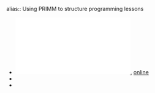 alias:: Using PRIMM to structure programming lessons

- ![local copy](../assets/QR11-PRIMM_1686166240914_0.pdf), [online](https://static.teachcomputing.org/pedagogy/QR11-PRIMM.pdf?ref=national-centre-for-computing-education&_ga=2.46945317.367157475.1677691480-180243046.1676023361)
-
-